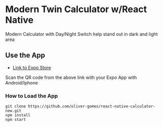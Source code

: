 # Modern Twin Calculator w/React Native


Modern Calculator with Day/Night Switch help stand out in dark and light area

## Use the App
- [Link to Expo Store ](https://expo.io/@ogomes/twin-modern-calculator)

Scan the QR code from the above link with your Expo App with Android/Iphone

### How to Load the App
```
git clone https://github.com/oliver-gomes/react-native-calculator-new.git
npm install
npm start
```
